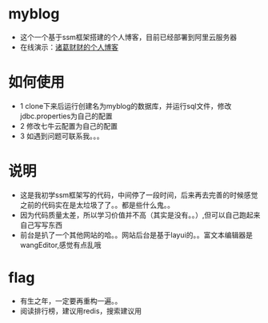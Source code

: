 # myblog
* 这个一个基于ssm框架搭建的个人博客，目前已经部署到阿里云服务器
* 在线演示：<a href="http://119.23.63.3:8080/myblog/index">诸葛财财的个人博客</a>

# 如何使用
* 1 clone下来后运行创建名为myblog的数据库，并运行sql文件，修改jdbc.properties为自己的配置
* 2 修改七牛云配置为自己的配置
* 3 如遇到问题可联系我。。。
# 说明
* 这是我初学ssm框架写的代码，中间停了一段时间，后来再去完善的时候感觉之前的代码实在是太垃圾了了。。都是些什么鬼。。<br>
* 因为代码质量太差，所以学习价值并不高（其实是没有。。）,但可以自己跑起来自己写写东西<br> 
* 前台是扒了一个其他网站的哈。。网站后台是基于layui的。。富文本编辑器是wangEditor,感觉有点乱哦<br>
# flag
* 有生之年，一定要再重构一遍。。
* 阅读排行榜，建议用redis，搜索建议用
